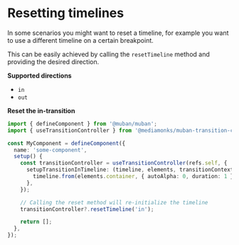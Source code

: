 # Resetting timelines

In some scenarios you might want to reset a timeline, for example you want to use a different
timeline on a certain breakpoint.

This can be easily achieved by calling the `resetTimeline` method and providing the desired
direction.

**Supported directions**

- `in`
- `out`

**Reset the in-transition**

```ts {14}
import { defineComponent } from '@muban/muban';
import { useTransitionController } from '@mediamonks/muban-transition-component';

const MyComponent = defineComponent({
  name: 'some-component',
  setup() {
    const transitionController = useTransitionController(refs.self, {
      setupTransitionInTimeline: (timeline, elements, transitionContext) => {
        timeline.from(elements.container, { autoAlpha: 0, duration: 1 });
      },
    });

    // Calling the reset method will re-initialize the timeline
    transitionController?.resetTimeline('in');

    return [];
  },
});
```